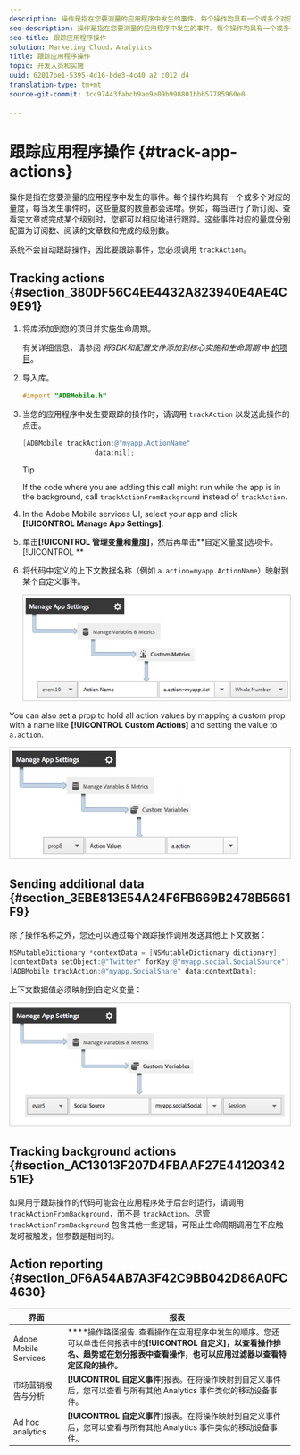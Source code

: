 ```yaml
---
description: 操作是指在您要测量的应用程序中发生的事件。每个操作均具有一个或多个对应的量度，每当发生事件时，这些量度的数量都会递增。例如，每当进行了新订阅、查看完文章或完成某个级别时，您都可以相应地进行跟踪。这些事件对应的量度分别配置为订阅数、阅读的文章数和完成的级别数。
seo-description: 操作是指在您要测量的应用程序中发生的事件。每个操作均具有一个或多个对应的量度，每当发生事件时，这些量度的数量都会递增。例如，每当进行了新订阅、查看完文章或完成某个级别时，您都可以相应地进行跟踪。这些事件对应的量度分别配置为订阅数、阅读的文章数和完成的级别数。
seo-title: 跟踪应用程序操作
solution: Marketing Cloud，Analytics
title: 跟踪应用程序操作
topic: 开发人员和实施
uuid: 62017be1-5395-4d16-bde3-4c40 a2 c012 d4
translation-type: tm+mt
source-git-commit: 3cc97443fabcb9ae9e09b998801bbb57785960e0

---
```



# 跟踪应用程序操作 {#track-app-actions}

操作是指在您要测量的应用程序中发生的事件。每个操作均具有一个或多个对应的量度，每当发生事件时，这些量度的数量都会递增。例如，每当进行了新订阅、查看完文章或完成某个级别时，您都可以相应地进行跟踪。这些事件对应的量度分别配置为订阅数、阅读的文章数和完成的级别数。

系统不会自动跟踪操作，因此要跟踪事件，您必须调用 `trackAction`。

## Tracking actions {#section_380DF56C4EE4432A823940E4AE4C9E91}

1. 将库添加到您的项目并实施生命周期。

   有关详细信息，请参阅 *将SDK和配置文件添加到核心实施和生命周期* 中 [的项目](/help/ios/getting-started/dev-qs.md)。
1. 导入库。

   ```objective-c
   #import "ADBMobile.h"
   ```

1. 当您的应用程序中发生要跟踪的操作时，请调用 `trackAction` 以发送此操作的点击。

   ```objective-c
   [ADBMobile trackAction:@"myapp.ActionName"  
                     data:nil];
   ```

   >[!TIP]
   >
   >If the code where you are adding this call might run while the app is in the background, call `trackActionFromBackground` instead of `trackAction`.

1. In the Adobe Mobile services UI, select your app and click **[!UICONTROL Manage App Settings]**.

1. 单击&#x200B;**[!UICONTROL 管理变量和量度]**，然后再单击&#x200B;**自定义量度]选项卡。[!UICONTROL **

1. 将代码中定义的上下文数据名称（例如 `a.action=myapp.ActionName`）映射到某个自定义事件。

   ![](assets/map-event-context-data.png)

You can also set a prop to hold all action values by mapping a custom prop with a name like **[!UICONTROL Custom Actions]** and setting the value to `a.action`.

![](assets/map-custom-prop.png)

## Sending additional data {#section_3EBE813E54A24F6FB669B2478B5661F9}

除了操作名称之外，您还可以通过每个跟踪操作调用发送其他上下文数据：

```objective-c
NSMutableDictionary *contextData = [NSMutableDictionary dictionary]; 
[contextData setObject:@"Twitter" forKey:@"myapp.social.SocialSource"]; 
[ADBMobile trackAction:@"myapp.SocialShare" data:contextData];
```

上下文数据值必须映射到自定义变量：

![](assets/map-variable-context-action.png)

## Tracking background actions {#section_AC13013F207D4FBAAF27E4412034251E}

如果用于跟踪操作的代码可能会在应用程序处于后台时运行，请调用 `trackActionFromBackground`，而不是 `trackAction`。尽管 `trackActionFromBackground` 包含其他一些逻辑，可阻止生命周期调用在不应触发时被触发，但参数是相同的。

## Action reporting {#section_0F6A54AB7A3F42C9BB042D86A0FC4630}

| 界面 | 报表 |
|--- |--- |
| Adobe Mobile Services | ****&#x200B;操作路径报告. 查看操作在应用程序中发生的顺序。您还可以单击任何报表中的&#x200B;**[!UICONTROL 自定义]，以查看操作排名、趋势或在划分报表中查看操作，也可以应用过滤器以查看特定区段的操作。** |
| 市场营销报告与分析 | **[!UICONTROL 自定义事件]**&#x200B;报表。在将操作映射到自定义事件后，您可以查看与所有其他 Analytics 事件类似的移动设备事件。 |
| Ad hoc analytics | **[!UICONTROL 自定义事件]**&#x200B;报表。在将操作映射到自定义事件后，您可以查看与所有其他 Analytics 事件类似的移动设备事件。 |